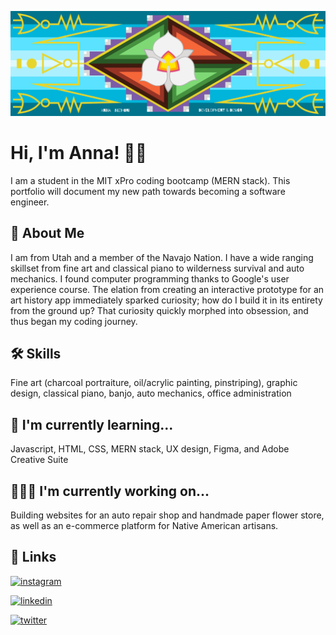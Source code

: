 ![Logo](https://raw.githubusercontent.com/annanizhoni/annanizhoni/38825d09545f56779d0a4f258a76635e99d7c528/GitHub%20Banner.svg)

# Hi, I'm Anna! 👋🏻

I am a student in the MIT xPro coding bootcamp (MERN stack). This portfolio will document my new path towards becoming a software engineer.
## 🚀 About Me
I am from Utah and a member of the Navajo Nation. I have a wide ranging skillset from fine art and classical piano to wilderness survival and auto mechanics. I found computer programming thanks to Google's user experience course. The elation from creating an interactive prototype for an art history app immediately sparked curiosity; how do I build it in its entirety from the ground up? That curiosity quickly morphed into obsession, and thus began my coding journey. 


## 🛠 Skills
Fine art (charcoal portraiture, oil/acrylic painting, pinstriping), graphic design, classical piano, banjo, auto mechanics, office administration


## 🧠 I'm currently learning...
Javascript, HTML, CSS, MERN stack, UX design, Figma, and Adobe Creative Suite


## 👩🏻‍💻 I'm currently working on...
Building websites for an auto repair shop and handmade paper flower store, as well as an e-commerce platform for Native American artisans.



## 🔗 Links
[![instagram](https://img.shields.io/badge/Instagram-E4405F?style=plastic&logo=instagram&logoColor=white)](https://www.instagram.com/anna.nizhoni)

[![linkedin](https://img.shields.io/badge/linkedin-0A66C2?style=plastic&logo=linkedin&logoColor=white)](https://www.linkedin.com/)

[![twitter](https://img.shields.io/badge/twitter-1DA1F2?style=plastic&logo=twitter&logoColor=white)](https://twitter.com/)
